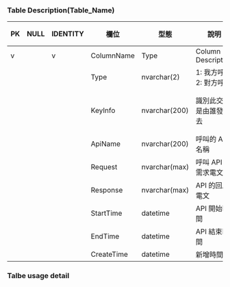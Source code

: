 ### Table Description(Table_Name)

| PK  | NULL | IDENTITY | 欄位       | 型態          | 說明                    | 代碼說明                 |
| --- | ---- | -------- | ---------- | ------------- | ----------------------- | ------------------------ |
| v   |      | v        | ColumnName     | Type           | Column Description  |  Content Sample                        |
|     |      |          | Type       | nvarchar(2)   | 1: 我方呼叫 2: 對方呼叫 |                          |
|     |      |          | KeyInfo    | nvarchar(200) | 識別此交易是由誰發出去  | 放 ULID 或其他查詢用資料 |
|     |      |          | ApiName    | nvarchar(200) | 呼叫的 API 名稱         |                          |
|     |      |          | Request    | nvarchar(max) | 呼叫 API 的需求電文     |                          |
|     |      |          | Response   | nvarchar(max) | API 的回應電文          |                          |
|     |      |          | StartTime  | datetime      | API 開始時間            |                          |
|     |      |          | EndTime    | datetime      | API 結束時間            |                          |
|     |      |          | CreateTime | datetime      | 新增時間                |                          |

### Talbe usage detail
